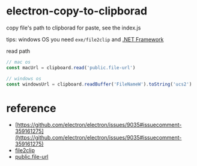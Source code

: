 # electron-copy-to-clipborad

copy file's path to clipborad for paste, see the index.js

tips: windows OS you need `exe/file2clip` and [.NET Framework](https://dotnet.microsoft.com/download/dotnet-framework/net472)

read path

```js
// mac os
const macUrl = clipboard.read('public.file-url')

// windows os
const windowsUrl = clipboard.readBuffer('FileNameW').toString('ucs2')
```

# reference

- [https://github.com/electron/electron/issues/9035#issuecomment-359161275](https://github.com/electron/electron/issues/9035#issuecomment-359161275)
- [file2clip](https://github.com/rostok/file2clip)
- [public.file-url](https://developer.apple.com/library/archive/documentation/Miscellaneous/Reference/UTIRef/Articles/System-DeclaredUniformTypeIdentifiers.html#//apple_ref/doc/uid/TP40009259-SW1)
